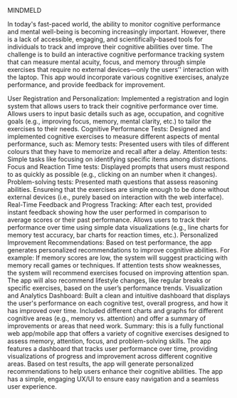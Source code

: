 MINDMELD

In today's fast-paced world, the ability to monitor cognitive performance and mental well-being is becoming increasingly important. However, there is a lack of accessible, engaging, and scientifically-based tools for individuals to track and improve their cognitive abilities over time. The challenge is to build an interactive cognitive performance tracking system that can measure mental acuity, focus, and memory through simple exercises that require no external devices—only the users’' interaction with the laptop. This app would incorporate various cognitive exercises, analyze performance, and provide feedback for improvement.

User Registration and Personalization: Implemented a registration and login system that allows users to track their cognitive performance over time. Allows users to input basic details such as age, occupation, and cognitive goals (e.g., improving focus, memory, mental clarity, etc.) to tailor the exercises to their needs.
Cognitive Performance Tests: Designed and implemented cognitive exercises to measure different aspects of mental performance, such as: Memory tests: Presented users with tiles of different colours that they have to memorize and recall after a delay. Attention tests: Simple tasks like focusing on identifying specific items among distractions. Focus and Reaction Time tests: Displayed prompts that users must respond to as quickly as possible (e.g., clicking on an number when it changes). Problem-solving tests: Presented math questions that assess reasoning abilities. Ensureing that the exercises are simple enough to be done without external devices (i.e., purely based on interaction with the web interface).
Real-Time Feedback and Progress Tracking: After each test, provided instant feedback showing how the user performed in comparison to average scores or their past performance. Allows users to track their performance over time using simple data visualizations (e.g., line charts for memory test accuracy, bar charts for reaction times, etc.).
Personalized Improvement Recommendations: Based on test performance, the app generates personalized recommendations to improve cognitive abilities. For example: If memory scores are low, the system will suggest practicing with memory recall games or techniques. If attention tests show weaknesses, the system will recommend exercises focused on improving attention span. The app will also recommend lifestyle changes, like regular breaks or specific exercises, based on the user’s performance trends.
Visualization and Analytics Dashboard: Built a clean and intuitive dashboard that displays the user's performance on each cognitive test, overall progress, and how it has improved over time. Included different charts and graphs for different cognitive areas (e.g., memory vs. attention) and offer a summary of improvements or areas that need work.
Summary: this is a fully functional web app/mobile app that offers a variety of cognitive exercises designed to assess memory, attention, focus, and problem-solving skills. The app features a dashboard that tracks user performance over time, providing visualizations of progress and improvement across different cognitive areas. Based on test results, the app will generate personalized recommendations to help users enhance their cognitive abilities. The app has a simple, engaging UX/UI to ensure easy navigation and a seamless user experience.

